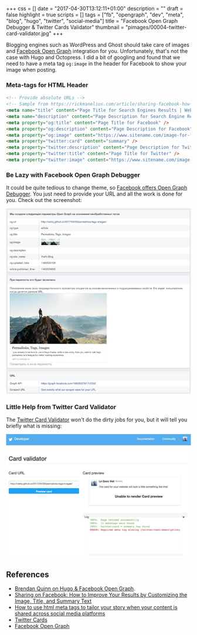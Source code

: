 +++
css = []
date = "2017-04-30T13:12:11+01:00"
description = ""
draft = false
highlight = true
scripts = []
tags = ["fb", "opengraph", "dev", "meta", "blog", "hugo", "twitter", "social-media"]
title = "Facebook Open Graph Debugger & Twitter Cards Validator"
thumbnail = "pimages/00004-twitter-card-validator.jpg"
+++

Blogging engines such as WordPress and Ghost should take care of images and [Facebook Open Graph](https://developers.facebook.com/docs/sharing/opengraph) integration for you. Unfortunately, that's not the case with Hugo and Octopress. I did a bit of googling and found that we need to have a meta tag `og:image` in the header for Facebook to show your image when posting.

### Meta-tags for HTML Header

```html
<!-- Provide absolute URLs -->
<!-- Sample from https://rickmanelius.com/article/sharing-facebook-how-improve-your-results-customizing-image-title-and-summary-text -->
<meta name="title" content="Page Title for Search Engines Results | Website Name" />
<meta name="description" content="Page Description for Search Engine Results" />
<meta property="og:title" content="Page Title for Facebook" />
<meta property="og:description" content="Page Description for Facebook" />
<meta property="og:image" content="https://www.sitename.com/image-for-facebook.png" />
<meta property="twitter:card" content="summary" />
<meta property="twitter:description" content="Page Description for Twitter." />
<meta property="twitter:title" content="Page Title for Twitter" />
<meta property="twitter:image" content="https://www.sitename.com/image-for-twitter.png" />
```

### Be Lazy with Facebook Open Graph Debugger

It could be quite tedious to change theme, so [Facebook offers Open Graph Debugger](https://developers.facebook.com/tools/debug/og/object/). You just need to provide your URL and all the work is done for you. Check out the screenshot:

![Facebook Open Graph Debugger](/pimages/00003-facebook-open-graph-debugger.jpg)

### Little Help from Twitter Card Validator

The [Twitter Card Validator](https://cards-dev.twitter.com/validator) won't do the dirty jobs for you, but it will tell you briefly what is missing:

![Twitter Card Validator](/pimages/00004-twitter-card-validator.jpg)

## References

* [Brendan Quinn on Hugo & Facebook Open Graph](http://brendan-quinn.xyz/post/working-with-hugos-internal-partial-templates-facebook-and-open-graph/).
* [Sharing on Facebook: How to Improve Your Results by Customizing the Image, Title, and Summary Text](https://rickmanelius.com/article/sharing-facebook-how-improve-your-results-customizing-image-title-and-summary-text)
* [How to use html meta tags to tailor your story when your content is shared across social media platforms](https://www.newmediadenver.com/blog/using-html-meta-tags-to-tailor-your-story)
* [Twitter Cards](https://dev.twitter.com/cards/overview)
* [Facebook Open Graph](https://developers.facebook.com/docs/sharing/opengraph)
